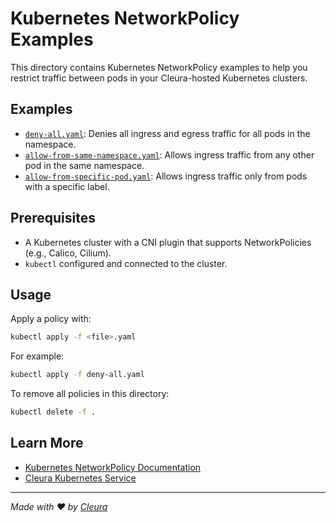 # Kubernetes NetworkPolicy Examples

This directory contains Kubernetes NetworkPolicy examples to help you restrict traffic between pods in your Cleura-hosted Kubernetes clusters.

## Examples

- [`deny-all.yaml`](./deny-all.yaml): Denies all ingress and egress traffic for all pods in the namespace.
- [`allow-from-same-namespace.yaml`](./allow-from-same-namespace.yaml): Allows ingress traffic from any other pod in the same namespace.
- [`allow-from-specific-pod.yaml`](./allow-from-specific-pod.yaml): Allows ingress traffic only from pods with a specific label.

## Prerequisites

- A Kubernetes cluster with a CNI plugin that supports NetworkPolicies (e.g., Calico, Cilium).
- `kubectl` configured and connected to the cluster.

## Usage

Apply a policy with:

```bash
kubectl apply -f <file>.yaml
````

For example:

```bash
kubectl apply -f deny-all.yaml
```

To remove all policies in this directory:

```bash
kubectl delete -f .
```

## Learn More

* [Kubernetes NetworkPolicy Documentation](https://kubernetes.io/docs/concepts/services-networking/network-policies/)
* [Cleura Kubernetes Service](https://cleura.com/resources/products-services/containers/)

---

*Made with ❤️ by [Cleura](https://cleura.com)*

```